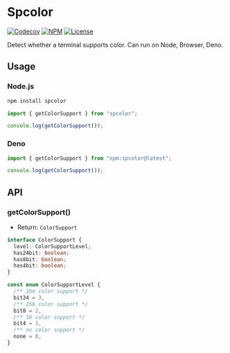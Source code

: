# Spcolor

[![Codecov](https://img.shields.io/codecov/c/github/idanran/spcolor)](https://codecov.io/gh/idanran/spcolor)
[![NPM](https://img.shields.io/npm/v/spcolor)](https://www.npmjs.com/package/spcolor)
[![License](https://img.shields.io/github/license/idanran/spcolor)](https://github.com/idanran/spcolor/blob/main/LICENSE)

Detect whether a terminal supports color. Can run on Node, Browser, Deno.

## Usage

### Node.js

```sh
npm install spcolor
```

```ts
import { getColorSupport } from "spcolor";

console.log(getColorSupport());
```

### Deno

```ts
import { getColorSupport } from "npm:spcolor@latest";

console.log(getColorSupport());
```

## API

### getColorSupport()

- Return: `ColorSupport`

```ts
interface ColorSupport {
  level: ColorSupportLevel;
  has24bit: boolean;
  has8bit: boolean;
  has4bit: boolean;
}

const enum ColorSupportLevel {
  /** 16m color support */
  bit24 = 3,
  /** 256 color support */
  bit8 = 2,
  /** 16 color support */
  bit4 = 1,
  /** no color support */
  none = 0,
}
```
